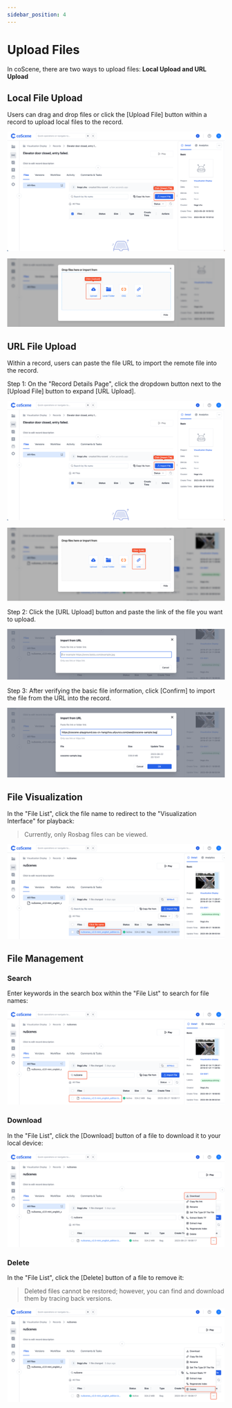 ```yaml
---
sidebar_position: 4
---
```


# Upload Files

In coScene, there are two ways to upload files: **Local Upload and URL Upload**

## Local File Upload

Users can drag and drop files or click the [Upload File] button within a record to upload local files to the record.

![record-upload](./img/record-upload.png)

![record-upload-file](./img/record-upload-file.png)

## URL File Upload

Within a record, users can paste the file URL to import the remote file into the record.

Step 1: On the "Record Details Page", click the dropdown button next to the [Upload File] button to expand [URL Upload].

![record-upload](./img/record-upload.png)

![upload-file-by-url-1](./img/upload-file-by-url-1.png)

Step 2: Click the [URL Upload] button and paste the link of the file you want to upload.

![upload-file-by-url-2](./img/upload-file-by-url-2.png)

Step 3: After verifying the basic file information, click [Confirm] to import the file from the URL into the record.

![upload-file-by-url-3](./img/upload-file-by-url-3.png)

## File Visualization

In the "File List", click the file name to redirect to the "Visualization Interface" for playback:

> Currently, only Rosbag files can be viewed.

![file-1](./img/file-1.png)

## File Management

### Search

Enter keywords in the search box within the "File List" to search for file names:

![file-2](./img/file-2.png)

### Download

In the "File List", click the [Download] button of a file to download it to your local device:

![file-3](./img/file-3.png)

### Delete

In the "File List", click the [Delete] button of a file to remove it:

> Deleted files cannot be restored; however, you can find and download them by tracing back versions.

![file-4](./img/file-4.png)
